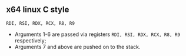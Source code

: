 ## x64 linux C style
`RDI, RSI, RDX, RCX, R8, R9`
- Arguments 1-6 are passed via registers `RDI, RSI, RDX, RCX, R8, R9` respectively;
- Arguments 7 and above are pushed on to the stack.

